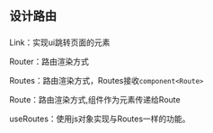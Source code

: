 ## 设计路由

### #

Link：实现ui跳转页面的元素

Router：路由渲染方式

Routes：路由渲染方式，Routes接收`component<Route>`

Route：路由渲染方式,组件作为元素传递给Route

useRoutes：使用js对象实现与Routes一样的功能。

### #